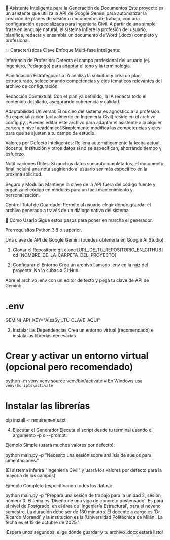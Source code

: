 🤖 Asistente Inteligente para la Generación de Documentos
Este proyecto es un asistente que utiliza la API de Google Gemini para automatizar la creación de planes de sesión o documentos de trabajo, con una configuración especializada para Ingeniería Civil. A partir de una simple frase en lenguaje natural, el sistema infiere la profesión del usuario, planifica, redacta y ensambla un documento de Word (.docx) completo y profesional.

✨ Características Clave
Enfoque Multi-fase Inteligente:

Inferencia de Profesión: Detecta el campo profesional del usuario (ej. Ingeniero, Pedagogo) para adaptar el tono y la terminología.

Planificación Estratégica: La IA analiza la solicitud y crea un plan estructurado, seleccionando competencias y ejes temáticos relevantes del archivo de configuración.

Redacción Contextual: Con el plan ya definido, la IA redacta todo el contenido detallado, asegurando coherencia y calidad.

Adaptabilidad Universal: El núcleo del sistema es agnóstico a la profesión. Su especialización (actualmente en Ingeniería Civil) reside en el archivo config.py. ¡Puedes editar este archivo para adaptar el asistente a cualquier carrera o nivel académico! Simplemente modifica las competencias y ejes para que se ajusten a tu campo de estudio.

Valores por Defecto Inteligentes: Rellena automáticamente la fecha actual, docente, institución y otros datos si no se especifican, ahorrando tiempo y esfuerzo.

Notificaciones Útiles: Si muchos datos son autocompletados, el documento final incluirá una nota sugiriendo al usuario ser más específico en la próxima solicitud.

Seguro y Modular: Mantiene la clave de la API fuera del código fuente y organiza el código en módulos para un fácil mantenimiento y personalización.

Control Total de Guardado: Permite al usuario elegir dónde guardar el archivo generado a través de un diálogo nativo del sistema.

🚀 Cómo Usarlo
Sigue estos pasos para poner en marcha el generador.

Prerrequisitos
Python 3.8 o superior.

Una clave de API de Google Gemini (puedes obtenerla en Google AI Studio).

1. Clonar el Repositorio
git clone [URL_DE_TU_REPOSITORIO_EN_GITHUB]
cd [NOMBRE_DE_LA_CARPETA_DEL_PROYECTO]

2. Configurar el Entorno
Crea un archivo llamado .env en la raíz del proyecto. No lo subas a GitHub.

Abre el archivo .env con un editor de texto y pega tu clave de API de Gemini:

# .env
GEMINI_API_KEY="AIzaSy...TU_CLAVE_AQUI"

3. Instalar las Dependencias
Crea un entorno virtual (recomendado) e instala las librerías necesarias.

# Crear y activar un entorno virtual (opcional pero recomendado)
python -m venv venv
source venv/bin/activate  # En Windows usa `venv\Scripts\activate`

# Instalar las librerías
pip install -r requirements.txt

4. Ejecutar el Generador
Ejecuta el script desde tu terminal usando el argumento -p o --prompt.

Ejemplo Simple (usará muchos valores por defecto):

python main.py -p "Necesito una sesión sobre análisis de suelos para cimentaciones."

(El sistema inferirá "Ingeniería Civil" y usará los valores por defecto para la mayoría de los campos)

Ejemplo Completo (especificando todos los datos):

python main.py -p "Prepara una sesión de trabajo para la unidad 2, sesión número 3. El tema es 'Diseño de una viga de concreto postensado'. Es para el nivel de Postgrado, en el área de 'Ingeniería Estructural', para el noveno semestre. La duración debe ser de 180 minutos. El docente a cargo es 'Dr. Ricardo Morandi' y la institución es la 'Universidad Politécnica de Milán'. La fecha es el 15 de octubre de 2025."

¡Espera unos segundos, elige dónde guardar y tu archivo .docx estará listo!